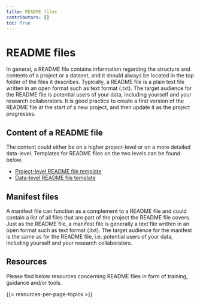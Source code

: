 ```yaml
---
title: README files
contributors: []
toc: True
---
```


# README files
In general, a README file contains information regarding the structure and contents of a project or a dataset, and it should always be located in the top folder of the files it describes. Typically, a README file is a plain text file written in an open format such as text format (.txt). The target audience for the README file is potential users of your data, including yourself and your research collaborators. It is good practice to create a first version of the README file at the start of a new project, and then update it as the project progresses.


## Content of a README file
The content could either be on a higher project-level or on a more detailed data-level. Templates for README files on the two levels can be found below.

* [Project-level README file template](/files/template-project-level-README.txt)
* [Data-level README file template](/files/template-data-level-README.txt)

## Manifest files
A manifest file can function as a complement to a README file and could contain a list of all files that are part of the project the README file covers. Just as the README file, a manifest file is generally a text file written in an open format such as text format (.txt). The target audience for the manifest is the same as for the README file, i.e. potential users of your data, including yourself and your research collaborators.

## Resources
Please find below resources concerning README files in form of training, guidance and/or tools.

{{< resources-per-page-topics >}}
